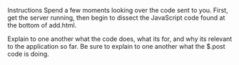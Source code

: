 Instructions
Spend a few moments looking over the code sent to you. First, get the server running, then begin to dissect the JavaScript code found at the bottom of add.html.

Explain to one another what the code does, what its for, and why its relevant to the application so far. Be sure to explain to one another what the $.post code is doing.
